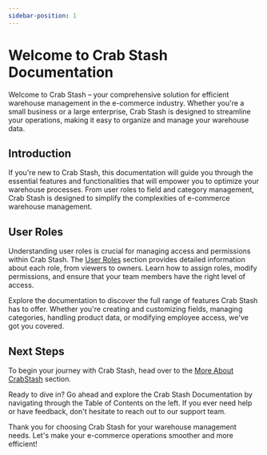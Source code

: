 ```yaml
---
sidebar-position: 1
---
```


# Welcome to Crab Stash Documentation

Welcome to Crab Stash – your comprehensive solution for efficient warehouse management in the e-commerce industry. Whether you're a small business or a large enterprise, Crab Stash is designed to streamline your operations, making it easy to organize and manage your warehouse data.

## Introduction

If you're new to Crab Stash, this documentation will guide you through the essential features and functionalities that will empower you to optimize your warehouse processes. From user roles to field and category management, Crab Stash is designed to simplify the complexities of e-commerce warehouse management.

## User Roles

Understanding user roles is crucial for managing access and permissions within Crab Stash. The [User Roles](../employee-access-management/user-roles.md) section provides detailed information about each role, from viewers to owners. Learn how to assign roles, modify permissions, and ensure that your team members have the right level of access.

Explore the documentation to discover the full range of features Crab Stash has to offer. Whether you're creating and customizing fields, managing categories, handling product data, or modifying employee access, we've got you covered.

## Next Steps

To begin your journey with Crab Stash, head over to the [More About CrabStash](./more-about.md) section.

Ready to dive in? Go ahead and explore the Crab Stash Documentation by navigating through the Table of Contents on the left. If you ever need help or have feedback, don't hesitate to reach out to our support team.

Thank you for choosing Crab Stash for your warehouse management needs. Let's make your e-commerce operations smoother and more efficient!
